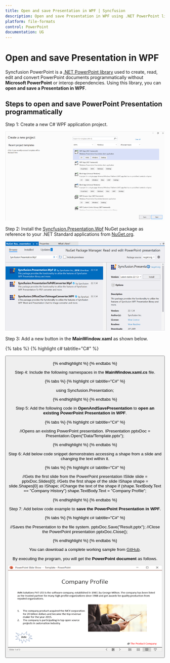 ```yaml
---
title: Open and save Presentation in WPF | Syncfusion
description: Open and save Presentation in WPF using .NET PowerPoint library (Presentation) without Microsoft PowerPoint or interop dependencies.
platform: file-formats
control: PowerPoint
documentation: UG
---
```


# Open and save Presentation in WPF

Syncfusion PowerPoint is a [.NET PowerPoint library](https://www.syncfusion.com/document-processing/powerpoint-framework/net) used to create, read, edit and convert PowerPoint documents programmatically without **Microsoft PowerPoint** or interop dependencies. Using this library, you can **open and save a Presentation in WPF**.

## Steps to open and save PowerPoint Presentation programmatically

Step 1: Create a new C# WPF application project.

![Create WPF project](Workingwith_WPF/Project-Open-and-Save.png)

Step 2: Install the [Syncfusion.Presentation.Wpf](https://www.nuget.org/packages/Syncfusion.Presentation.Wpf/) NuGet package as reference to your .NET Standard applications from [NuGet.org](https://www.nuget.org/).

![Install Syncfusion.Presentation.Wpf Nuget Package](Workingwith_WPF/Nuget-Package-Open-and-Save.png)

Step 3: Add a new button in the **MainWindow.xaml** as shown below.

{% tabs %}
{% highlight c# tabtitle="C#" %}

<Window x:Class="Read_and_edit_PowerPoint_presentation.MainWindow"
        xmlns="http://schemas.microsoft.com/winfx/2006/xaml/presentation"
        xmlns:x="http://schemas.microsoft.com/winfx/2006/xaml"
        xmlns:d="http://schemas.microsoft.com/expression/blend/2008"
        xmlns:mc="http://schemas.openxmlformats.org/markup-compatibility/2006"
        xmlns:local="clr-namespace:Read_and_edit_PowerPoint_presentation"
        mc:Ignorable="d"
        Title="MainWindow" Height="450" Width="800">
    <Grid>
        <Button x:Name="button" Content="Open and Save Presentation" Click="OpenAndSavePresentation" HorizontalAlignment="Center" VerticalAlignment="Center"/>
    </Grid>
</Window>

{% endhighlight %}
{% endtabs %}

Step 4: Include the following namespaces in the **MainWindow.xaml.cs** file.

{% tabs %}
{% highlight c# tabtitle="C#" %}

using Syncfusion.Presentation;

{% endhighlight %}
{% endtabs %}

Step 5: Add the following code in **OpenAndSavePresentation** to **open an existing PowerPoint Presentation in WPF**.

{% tabs %}
{% highlight c# tabtitle="C#" %}

//Opens an existing PowerPoint presentation.
IPresentation pptxDoc = Presentation.Open("Data/Template.pptx");

{% endhighlight %}
{% endtabs %}

Step 6: Add below code snippet demonstrates accessing a shape from a slide and changing the text within it.

{% tabs %}
{% highlight c# tabtitle="C#" %}

//Gets the first slide from the PowerPoint presentation
ISlide slide = pptxDoc.Slides[0];
//Gets the first shape of the slide
IShape shape = slide.Shapes[0] as IShape;
//Change the text of the shape
if (shape.TextBody.Text == "Company History")
    shape.TextBody.Text = "Company Profile";

{% endhighlight %}
{% endtabs %}

Step 7: Add below code example to **save the PowerPoint Presentation in WPF**.

{% tabs %}
{% highlight c# tabtitle="C#" %}

//Saves the Presentation to the file system.
pptxDoc.Save("Result.pptx");
//Close the PowerPoint presentation
pptxDoc.Close();

{% endhighlight %}
{% endtabs %}

You can download a complete working sample from [GitHub](https://github.com/SyncfusionExamples/PowerPoint-Examples/tree/master/Read-and-save-PowerPoint-presentation/Open-and-save-PowerPoint/WPF).

By executing the program, you will get the **PowerPoint document** as follows.

![WPF output PowerPoint document](Workingwith_Core/Open-and-Save-output-image.png)
